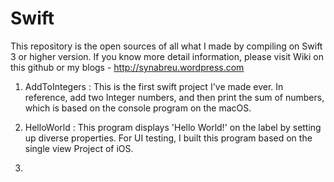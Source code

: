 # Swift
This repository is the open sources of all what I made by compiling on Swift 3 or higher version. 
If you know more detail information, please visit Wiki on this github or my blogs - http://synabreu.wordpress.com

1. AddToIntegers : This is the first swift project I've made ever. In reference, add two Integer numbers, and then print the sum of numbers, which is based on the console program on the macOS. 

2. HelloWorld : This program displays 'Hello World!' on the label by setting up diverse properties. For UI testing, I built this program based on the single view Project of iOS.  

3. 



